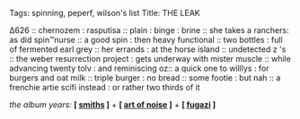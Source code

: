Tags: spinning, peperf, wilson's list
Title: THE LEAK 
  
∆626 :: chernozem : rasputisa :: plain : binge : brine :: she takes a ranchers: as did spin™nurse :: a good spin : then heavy functional :: two bottles : full of fermented earl grey :: her errands : at the horse island :: undetected z 's :: the weber resurrection project : gets underway with mister muscle :: while advancing twenty tolv : and reminiscing oz:: a quick one to willlys : for burgers and oat milk :: triple burger : no bread :: some footie : but nah :: a frenchie artie scifi instead : or rather two thirds of it  
  
_the album years:_ **[ [smiths](https://rateyourmusic.com/release/album/the-smiths/hatful-of-hollow/) ]** + **[ [art of noise](https://rateyourmusic.com/release/album/art-of-noise/whos-afraid-of-the-art-of-noise/) ]** + **[ [fugazi](https://rateyourmusic.com/release/album/marillion/fugazi/) ]**  
